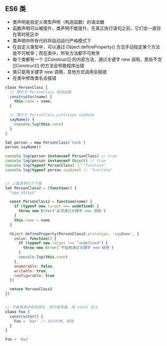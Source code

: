 ## ES6 类
- 类声明是自定义类型声明（构造函数）的语法糖
- 函数声明可以被提升，类声明不能提升，在真正执行语句之前，它们会一直存在零时死区中
- 类声明中所有代码将自动运行严格模式下
- 在自定义类型中，可以通过 Object.defineProperty() 方法手动指定某个方法是不可枚举；而在类中，所有方法都不可枚举
- 每个类都有一个 [[Construct]] 的内部方法，通过关键字 new 调用，那些不含 [[Construct]] 的方法会导致程序出错
- 类只是用关键字 new 调用，其他方式调用会报错
- 在类中修改类名会报错

```js
class PersonClass {
  // 等价于 PersonClass 构造函数
  constructor(name) {
    this.name = name;
  }

  // 等价于 PersonClass.prototype.sayName
  sayName() {
    console.log(this.name)
  }
}

let person = new PersonClass('hank')
person.sayName()

console.log(person instanceof PersonClass) // true
console.log(person instanceof Object) // true
console.log(typeof PersonClass) // "function"
console.log(typeof person.sayName) // "function"


// 上面类等价于下面
let PersonClass2 = (function() {
  "use strict"

  const PersonClass2 = function(name) {
    if (typeof new.target === undefined) {
      throw new Error('必须通过关键字 new 调用')
    }
    this.name = name
  }

  Object.defineProperty(PersonClass2.prototype, 'sayName', {
    value: function() {
      if (typeof new.target !== "undefined") {
        throw new Error('不能用通过关键字 new 调用')
      }
      console.log(this.name)
    },
    enumerable: false,
    writable: true,
    configurable: true
  })

  return PersonClass2
})


// 不能再类中修改类名，因为是常量，用 const 定义
class Foo {
  constructor() {
    Foo = 'bar' // 执行时候，报错
  }
}

Foo = 'baz'
```